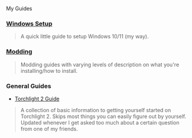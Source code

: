 
My Guides

### [Windows Setup](./windows-setup)
> A quick little guide to setup Windows 10/11 (my way).

### [Modding](./modding/)
> Modding guides with varying levels of description on what you're installing/how to install.

### General Guides
- [Torchlight 2 Guide](./tl2-guide)
> A collection of basic information to getting yourself started on Torchlight 2. Skips most things you can easily figure out by yourself. Updated whenever I get asked too much about a certain question from one of my friends.
